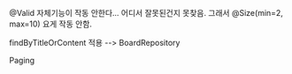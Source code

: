 @Valid 자체기능이 작동 안한다... 어디서 잘못된건지 못찾음.
그래서 @Size(min=2, max=10) 요게 작동 안함.

findByTitleOrContent 적용  --> BoardRepository

Paging

